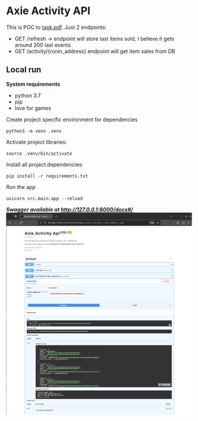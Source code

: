 # Axie Activity API

This is POC to [task.pdf](task.pdf). Just 2 endpoints: 

- GET /refresh -> endpoint will store last items sold, I believe it gets around 200 last events
- GET /activity/{ronin_address} endpoint will get item sales from DB

## Local run

**System requirements**
- python 3.7
- pip
- love for games

Create project specific environment for dependencies

    python3 -m venv .venv

Activate project libraries:

    source .venv/bin/activate

Install all project dependencies:

    pip install -r requirements.txt

Run the app

    uvicorn src.main:app --reload 


***Swagger available at http://127.0.0.1:8000/docs#/***
![Example request](swagger.png "example request")